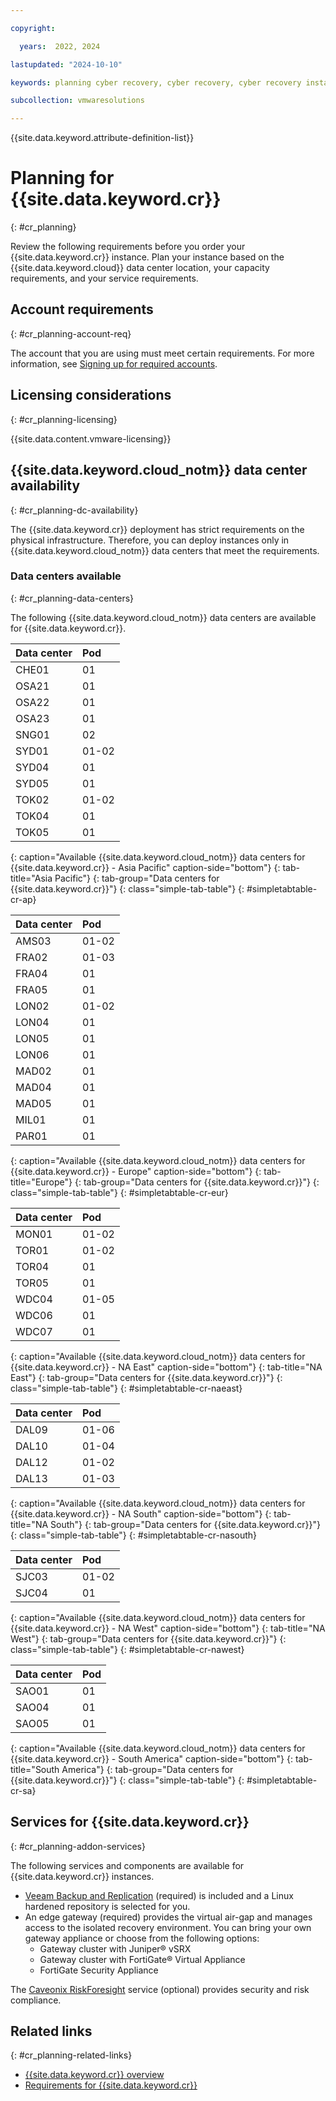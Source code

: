 ```yaml
---

copyright:

  years:  2022, 2024

lastupdated: "2024-10-10"

keywords: planning cyber recovery, cyber recovery, cyber recovery instance

subcollection: vmwaresolutions

---
```


{{site.data.keyword.attribute-definition-list}}

# Planning for {{site.data.keyword.cr}}
{: #cr_planning}

Review the following requirements before you order your {{site.data.keyword.cr}} instance. Plan your instance based on the {{site.data.keyword.cloud}} data center location, your capacity requirements, and your service requirements.

## Account requirements
{: #cr_planning-account-req}

The account that you are using must meet certain requirements. For more information, see [Signing up for required accounts](/docs/vmwaresolutions?topic=vmwaresolutions-signing_required_accounts).

## Licensing considerations
{: #cr_planning-licensing}

{{site.data.content.vmware-licensing}}

## {{site.data.keyword.cloud_notm}} data center availability
{: #cr_planning-dc-availability}

The {{site.data.keyword.cr}} deployment has strict requirements on the physical infrastructure. Therefore, you can deploy instances only in {{site.data.keyword.cloud_notm}} data centers that meet the requirements.

### Data centers available
{: #cr_planning-data-centers}

The following {{site.data.keyword.cloud_notm}} data centers are available for {{site.data.keyword.cr}}.

| Data center | Pod |
|:----------- |:--- |
| CHE01 | 01 |
| OSA21 | 01 |
| OSA22 | 01 |
| OSA23 | 01 |
| SNG01 | 02 |
| SYD01 | 01-02 |
| SYD04 | 01 |
| SYD05 | 01 |
| TOK02 | 01-02 |
| TOK04 | 01 |
| TOK05 | 01 |
{: caption="Available {{site.data.keyword.cloud_notm}} data centers for {{site.data.keyword.cr}} - Asia Pacific" caption-side="bottom"}
{: tab-title="Asia Pacific"}
{: tab-group="Data centers for {{site.data.keyword.cr}}"}
{: class="simple-tab-table"}
{: #simpletabtable-cr-ap}

| Data center | Pod |
|:----------- |:--- |
| AMS03 | 01-02 |
| FRA02 | 01-03 |
| FRA04 | 01 |
| FRA05 | 01 |
| LON02 | 01-02 |
| LON04 | 01 |
| LON05 | 01 |
| LON06 | 01 |
| MAD02 | 01 |
| MAD04 | 01 |
| MAD05 | 01 |
| MIL01 | 01 |
| PAR01 | 01 |
{: caption="Available {{site.data.keyword.cloud_notm}} data centers for {{site.data.keyword.cr}} - Europe" caption-side="bottom"}
{: tab-title="Europe"}
{: tab-group="Data centers for {{site.data.keyword.cr}}"}
{: class="simple-tab-table"}
{: #simpletabtable-cr-eur}

| Data center | Pod |
|:----------- |:--- |
| MON01 | 01-02 |
| TOR01 | 01-02 |
| TOR04 | 01 |
| TOR05 | 01 |
| WDC04 | 01-05 |
| WDC06 | 01 |
| WDC07 | 01 |
{: caption="Available {{site.data.keyword.cloud_notm}} data centers for {{site.data.keyword.cr}} - NA East" caption-side="bottom"}
{: tab-title="NA East"}
{: tab-group="Data centers for {{site.data.keyword.cr}}"}
{: class="simple-tab-table"}
{: #simpletabtable-cr-naeast}

| Data center | Pod |
|:----------- |:--- |
| DAL09 | 01-06 |
| DAL10 | 01-04 |
| DAL12 | 01-02 |
| DAL13 | 01-03 |
{: caption="Available {{site.data.keyword.cloud_notm}} data centers for {{site.data.keyword.cr}} - NA South" caption-side="bottom"}
{: tab-title="NA South"}
{: tab-group="Data centers for {{site.data.keyword.cr}}"}
{: class="simple-tab-table"}
{: #simpletabtable-cr-nasouth}

| Data center | Pod |
|:----------- |:--- |
| SJC03 | 01-02 |
| SJC04 | 01 |
{: caption="Available {{site.data.keyword.cloud_notm}} data centers for {{site.data.keyword.cr}} - NA West" caption-side="bottom"}
{: tab-title="NA West"}
{: tab-group="Data centers for {{site.data.keyword.cr}}"}
{: class="simple-tab-table"}
{: #simpletabtable-cr-nawest}

| Data center | Pod |
|:----------- |:--- |
| SAO01 | 01 |
| SAO04 | 01 |
| SAO05 | 01 |
{: caption="Available {{site.data.keyword.cloud_notm}} data centers for {{site.data.keyword.cr}} - South America" caption-side="bottom"}
{: tab-title="South America"}
{: tab-group="Data centers for {{site.data.keyword.cr}}"}
{: class="simple-tab-table"}
{: #simpletabtable-cr-sa}

## Services for {{site.data.keyword.cr}}
{: #cr_planning-addon-services}

The following services and components are available for {{site.data.keyword.cr}} instances.

* [Veeam Backup and Replication](/docs/vmwaresolutions?topic=vmwaresolutions-veeamvm_overview) (required) is included and a Linux hardened repository is selected for you.
* An edge gateway (required) provides the virtual air-gap and manages access to the isolated recovery environment. You can bring your own gateway appliance or choose from the following options:
   * Gateway cluster with Juniper® vSRX
   * Gateway cluster with FortiGate® Virtual Appliance
   * FortiGate Security Appliance

The [Caveonix RiskForesight](/docs/vmwaresolutions?topic=vmwaresolutions-caveonix_considerations) service (optional) provides security and risk compliance.

## Related links
{: #cr_planning-related-links}

* [{{site.data.keyword.cr}} overview](/docs/vmwaresolutions?topic=vmwaresolutions-cr_overview)
* [Requirements for {{site.data.keyword.cr}}](/docs/vmwaresolutions?topic=vmwaresolutions-cr_orderinginstance_reqs)
